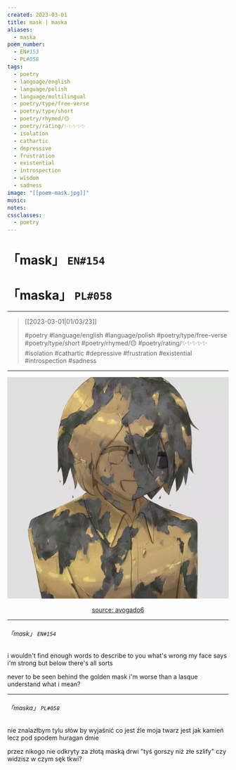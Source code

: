 ```yaml
---
created: 2023-03-01
title: mask | maska
aliases:
  - maska
poem_number:
  - EN#153
  - PL#058
tags:
  - poetry
  - language/english
  - language/polish
  - language/multilingual
  - poetry/type/free-verse
  - poetry/type/short
  - poetry/rhymed/🟡
  - poetry/rating/✨✨✨✨✨
  - isolation
  - cathartic
  - depressive
  - frustration
  - existential
  - introspection
  - wisdom
  - sadness
image: "[[poem-mask.jpg]]"
music:
notes:
cssclasses:
  - poetry
---
```

# 「mask」 `EN#154`
# 「maska」 `PL#058`

---

> [[2023-03-01|01/03/23]]
> 
> #poetry 
> #language/english #language/polish 
> #poetry/type/free-verse #poetry/type/short 
> #poetry/rhymed/🟡 
> #poetry/rating/✨✨✨✨✨ 
> #isolation #cathartic #depressive #frustration #existential #introspection #sadness 

---

![poem-mask](../!art/poem-mask.jpg)


<center class="img_caption"><a href="https://www.avogado6.com/diary2022?lightbox=dataItem-ldkg4hxf1" class="source-link">source: avogado6</a></center>

---

###### 「mask」 `EN#154`
i wouldn't find enough words
to describe to you what's wrong
my face says i'm strong
but below there's all sorts

never to be seen
behind the golden mask 
i'm worse than a lasque
understand what i mean?

---

###### 「maska」 `PL#058`
nie znalazłbym tylu słów
by wyjaśnić co jest źle
moja twarz jest jak kamień
lecz pod spodem huragan dmie

przez nikogo nie odkryty
za złotą maską drwi
"tyś gorszy niż złe szlify"
czy widzisz w czym sęk tkwi?